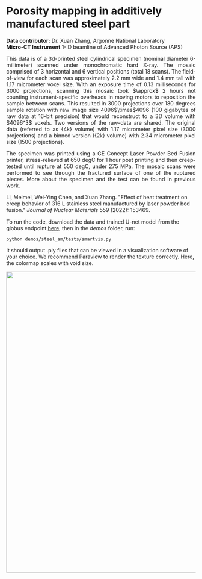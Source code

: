 # Porosity mapping in additively manufactured steel part  

**Data contributor:** Dr. Xuan Zhang, Argonne National Laboratory  
**Micro-CT Instrument** 1-ID beamline of Advanced Photon Source (APS)  
<p align="justify">  
This data is of a 3d-printed steel cylindrical specimen (nominal diameter 6-millimeter) scanned under monochromatic hard X-ray. The mosaic comprised of 3 horizontal and 6 vertical positions (total 18 scans). The field-of-view for each scan was approximately 2.2 mm wide and 1.4 mm tall with 1.17 micrometer voxel size. With an exposure time of 0.13 milliseconds for 3000 projections, scanning this mosaic took $\approx$ 2 hours not counting instrument-specific overheads in moving motors to reposition the sample between scans. This resulted in 3000 projections over 180 degrees sample rotation with raw image size 4096$\times$4096 (100 gigabytes of raw data at 16-bit precision) that would reconstruct to a 3D volume with $4096^3$ voxels. Two versions of the raw-data are shared. The original data (referred to as {4k} volume) with 1.17 micrometer pixel size (3000 projections) and a binned version ({2k} volume) with 2.34 micrometer pixel size (1500 projections).  
</p>  

<p align="justify">  
The specimen was printed using a GE Concept Laser Powder Bed Fusion printer, stress-relieved at 650 degC for 1 hour post printing and then creep-tested until rupture at 550 degC, under 275 MPa. The mosaic scans were performed to see through the fractured surface of one of the ruptured pieces. More about the specimen and the test can be found in previous work.  
</p>  

Li, Meimei, Wei-Ying Chen, and Xuan Zhang. "Effect of heat treatment on creep behavior of 316 L stainless steel manufactured by laser powder bed fusion." *Journal of Nuclear Materials* 559 (2022): 153469.  

To run the code, download the data and trained U-net model from the globus endpoint [here](https://app.globus.org/file-manager?destination_id=b6a3fd70-dc14-40ef-8091-dead0062a71e&destination_path=%2FRealTimePorosityMappingSupInfo%2F), then in the *demos* folder, run:  

```   
python demos/steel_am/tests/smartvis.py  
```   

It should output .ply files that can be viewed in a visualization software of your choice. We recommend Paraview to render the texture correctly. Here, the colormap scales with void size.  


<p align="center">  
  <img width="800" src="../../images/steel_am.png">  
</p>  
